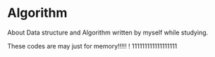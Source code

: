 # Algorithm
About Data structure and Algorithm written by myself while studying.

These codes are may just for memory!!!!! !
111111111111111111




